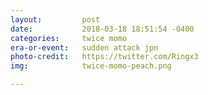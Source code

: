 ```yaml
---
layout:         post
date:           2018-03-18 18:51:54 -0400
categories:     twice momo
era-or-event:   sudden attack jpn
photo-credit:   https://twitter.com/Ringx3
img:            twice-momo-peach.png

---
```

